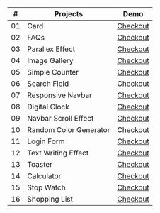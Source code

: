 |  #  | Projects            | Demo |
|----|---------------------|-----------|
| 01 | Card                | [Checkout](https://thejawadali.github.io/vanilla-js-projects/01-card/)
| 02 | FAQs                | [Checkout](https://thejawadali.github.io/vanilla-js-projects/02-faq/)
| 03 | Parallex Effect     | [Checkout](https://thejawadali.github.io/vanilla-js-projects/03-parallex/)
| 04 | Image Gallery       | [Checkout](https://thejawadali.github.io/vanilla-js-projects/04-image-gallery/)
| 05 | Simple Counter       | [Checkout](https://thejawadali.github.io/vanilla-js-projects/05-counter/)
| 06 | Search Field       | [Checkout](https://thejawadali.github.io/vanilla-js-projects/06-search-field/)
| 07 | Responsive Navbar       | [Checkout](https://thejawadali.github.io/vanilla-js-projects/07-responsive-navbar/)
| 08 | Digital Clock       | [Checkout](https://thejawadali.github.io/vanilla-js-projects/08-digital-clock/)
| 09 | Navbar Scroll Effect       | [Checkout](https://thejawadali.github.io/vanilla-js-projects/09-navbar-scroll-effect/)
| 10 | Random Color Generator       | [Checkout](https://thejawadali.github.io/vanilla-js-projects/10-random-color/)
| 11 | Login Form       | [Checkout](https://thejawadali.github.io/vanilla-js-projects/11-login-form/)
| 12 | Text Writing Effect       | [Checkout](https://thejawadali.github.io/vanilla-js-projects/12-text-writing-effect/)
| 13 | Toaster       | [Checkout](https://thejawadali.github.io/vanilla-js-projects/13-toaster/)
| 14 | Calculator       | [Checkout](https://thejawadali.github.io/vanilla-js-projects/14-calculator/)
| 15 | Stop Watch       | [Checkout](https://thejawadali.github.io/vanilla-js-projects/15-stop-watch/)
| 16 | Shopping List       | [Checkout](https://thejawadali.github.io/vanilla-js-projects/16-shopping-list/)

